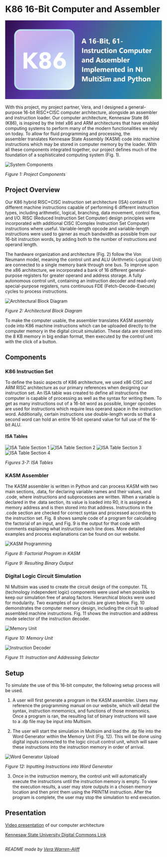 # K86 16-Bit Computer and Assembler

![K86 Logo](https://github.com/wvwa25/K86-16-Bit-Computer-and-Assembler-Implementation/blob/b162e0931177285cd827cff0ef0b16fd1de29538/K86%20Repo%20Header.png)

With this project, my project partner, Vera, and I designed a general-purpose 16-bit RISC+CISC computer architecture, alongside an assembler and instruction loader. Our computer architecture, Kennesaw State 86 (K86), is inspired by the Intel x86 and ARM architectures that have enabled computing systems to perform many of the modern functionalities we rely on today. To allow for fluid programming and processing, the assembler translates Kennesaw State Assembly (KASM) code into machine instructions which may be stored in computer memory by the loader. With all these components integrated together, our project defines much of the foundation of a sophisticated computing system (Fig. 1).

![System Components](https://github.com/user-attachments/assets/f0121835-141d-45e4-b595-85cc112722a9)

*Figure 1: Project Components*


## Project Overview

Our K86 hybrid RISC+CISC instruction set architecture (ISA) contains 61 different machine instructions capable of performing 6 different instruction types, including arithmetic, logical, branching, data movement, control flow, and I/O. RISC (Reduced Instruction Set Computer) design principles were incorporated with additional CISC (Complex Instruction Set Computer) instructions where useful. Variable-length opcode and variable-length instructions were used to garner as much bandwidth as possible from our 16-bit instruction words, by adding both to the number of instructions and operand length.

The hardware organization and architecture (Fig. 2) follow the Von Neumann model, meaning the control unit and ALU (Arithmetic-Logical Unit) are connected to a single memory bank through one bus. To improve upon the x86 architecture, we incorporated a bank of 16 different general-purpose registers for greater operand and address storage. A fully autonomous control unit, containing an instruction decoder and read-only special-purpose registers, runs continuous FDE (Fetch-Decode-Execute) cycles to process instructions.

![Architectural Block Diagram](https://github.com/user-attachments/assets/ff32e526-153c-4d0c-bc0e-ed609bee5f53)

*Figure 2: Architectural Block Diagram*

To make the computer usable, the assembler translates KASM assembly code into K86 machine instructions which can be uploaded directly to the computer memory in the digital circuit simulation. These data are stored into the 8 KB memory in big endian format, then executed by the control unit with the click of a button. 

## Components

### K86 Instruction Set
To define the basic aspects of K86 architecture, we used x86 CISC and ARM RISC architecture as our primary references when designing our instruction set. An ISA table was created to define all instructions the computer is capable of processing as well as the syntax for writing them. To get as many instructions out of a 16-bit word as possible, longer opcodes are used for instructions which require less operand space in the instruction word. Additionally, certain instructions use double-length words so that a second word can hold an entire 16-bit operand value for full use of the 16-bit ALU.

#### ISA Tables

![ISA Table Section 1](https://github.com/user-attachments/assets/37fb192f-6fd7-4957-9f3d-c12f68fd8a0a)
![ISA Table Section 2](https://github.com/user-attachments/assets/5b3977a4-8f81-401d-aca8-3ba494aae433)
![ISA Table Section 3](https://github.com/user-attachments/assets/4e2cefd5-dcb9-4ead-8fec-1fdc5fdae9e1)
![ISA Table Section 4](https://github.com/user-attachments/assets/0e3fa716-6fb1-471c-9dc0-18727dbf68f6)

*Figures 3-7: ISA Tables*

### KASM Assembler
The KASM assembler is written in Python and can process KASM with two main sections, .data, for declaring variable names and their values, and .code, where instructions and subprocesses are written. When a variable is declared in the .data section, its value is loaded into R0, it is assigned a memory address and is then stored into that address. Instructions in the .code section are checked for correct syntax and processed according to the instruction set. Fig. 8 shows sample code of a program for calculating the factorial of an input, and Fig. 9 is the output for that code with comments explaining what instruction each line does. More detailed examples and process explanations can be found on our website.

![KASM Programming](https://github.com/user-attachments/assets/dce10b19-6aa6-42bc-a831-00751ac2342d)

*Figure 8: Factorial Program in KASM*

*Figure 9: Resulting Binary Output*

### Digital Logic Circuit Simulation
NI Multisim was used to create the circuit design of the computer. TIL (technology independent logic) components were used when possible to keep our simulation free of analog factors. Hierarchical blocks were used for modularity. Two examples of our circuits are given below. Fig. 10 demonstrates the computer memory design, including the circuit to upload assembled machine instructions. Fig. 11 shows the instruction and address mode selector of the instruction decoder.

![Memory Unit](https://github.com/user-attachments/assets/f8fc3eb9-a69c-4623-85d7-f5aff4a42a34)

*Figure 10: Memory Unit*

![Instruction Decoder](https://github.com/user-attachments/assets/d92fa062-e183-4416-a417-a2d00d70faa4)

*Figure 11: Instruction and Addressing Selector*

## Setup

To simulate the use of this 16-bit computer, the following setup process will be used.

1. A user will first generate a program in the KASM assembler. Users may reference
the programming manual on our website, which will detail the syntax, instruction
mnemonics, and functions of those mnemonics. Once a program is ran, the
resulting list of binary instructions will save to a .dp file may be input into
Multisim.

3. The user will start the simulation in Multisim and load the .dp file into the Word
Generator within the Memory Unit (Fig. 12). This will be done using digital inputs
connected to the logic circuit control unit, which will save these instructions into
the instruction memory in order of arrival.

![Word Generator Upload](https://github.com/user-attachments/assets/d5a97a82-7a69-40bf-8d15-4560acec6287)

*Figure 12: Inputting Instructions into Word Generator*

3. Once in the instruction memory, the control unit will automatically execute the
instructions until the instruction memory is empty. To view the execution results,
a user may store outputs in a chosen memory location and then print them using
the PRINTM instruction. After the program is complete, the user may stop the
simulation to end execution.

## Presentation

[Video presentation](https://youtu.be/IbTwGopyiGQ?si=61_gHIYi0cginJTk) of our computer architecture

[Kennesaw State University Digital Commons Link](https://digitalcommons.kennesaw.edu/cday/Spring_2025/Undergraduate_Research/8/)
##

*README made by [Vera Warren-Aliff](https://github.com/wvwa25)*



